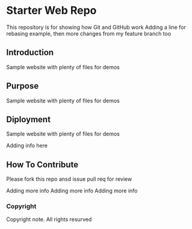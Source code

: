 # Starter Web Repo

This repository is for showing how Git and GitHub work
Adding a line for rebasing example, then more changes from my feature branch too
## Introduction

Sample website with plenty of files for demos

## Purpose

Sample website with plenty of files for demos

## Diployment

Sample website with plenty of files for demos

Adding info here

## How To Contribute

Please fork this repo ansd issue pull req for review


Adding more info
Adding more info
Adding more info

### Copyright

Copyright note. All rights resurved